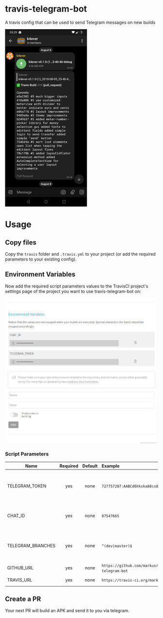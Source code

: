 # travis-telegram-bot
A travis config that can be used to send Telegram messages on new builds

<img src="/screenshots/telegram_pr_message.jpg" alt="Telegram PR Message" width="270" height="585">

# Usage

## Copy files
Copy the `travis` folder and `.travis.yml` to your project (or add the required parameters to your existing config).

## Environment Variables
Now add the required script parameters values to the TravisCI project's settings page of the project you want to use travis-telegram-bot on:

<img src="/screenshots/travis_environment_variables.png" alt="Telegram PR Message">

### Script Parameters

| Name              | Required | Default | Example    | Description |
|-------------------|:--------:|:-------:|:-----------|:------------|
| TELEGRAM_TOKEN    | yes      | none    | `727757207:AABCd6hkska88cs88vds8v79dsv7ds98vd8` | The token used to authenticate with the Telegram bot. |
| CHAT_ID           | yes      | none    | `87547665` | The chat ID of the chat to send messages to. |
| TELEGRAM_BRANCHES | yes      | none    | `^(dev\|master)$` | The branches for which apks should be built as a regex. |
| GITHUB_URL        | yes      | none    | `https://github.com/markusressel/travis-telegram-bot` | GitHub project url. |
| TRAVIS_URL        | yes      | none    | `https://travis-ci.org/markusressel/KodeEditor` | Travis project url. |

## Create a PR
Your next PR will build an APK and send it to you via telegram.
